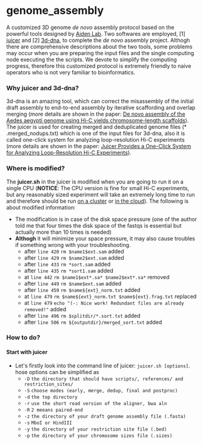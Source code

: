 # genome_assembly

A customized 3D genome *de novo* assembly protocol based on the powerful tools designed by [Aiden Lab](https://github.com/theaidenlab). Two softwares are employed, [1] [juicer](https://github.com/theaidenlab/juicer) and [2] [3d-dna](https://github.com/theaidenlab/3d-dna), to complete the *de novo* assembly project. Althogh there are comprehensive descriptions about the two tools, some problems may occur when you are preparing the input files and the single computing node executing the the scripts. We devote to simplify the computing progress, therefore this customized protocol is extremely friendly to naive operators who is not very familiar to bioinformatics.

### Why juicer and 3d-dna?
3d-dna is an amazing tool, which can correct the misassembly of the initial draft assembly to end-to-end assembly by iterative scaffording and overlap merging (more details are shown in the paper: [De novo assembly of the Aedes aegypti genome using Hi-C yields chromosome-length scaffolds](http://science.sciencemag.org/content/early/2017/03/22/science.aal3327.full)). The juicer is used for creating merged and deduplicated genome files (* .merged_nodups.txt) which is one of the input files for 3d-dna, also it is called one-click system for analyzing loop-resolution Hi-C experiments (more details are shown in the paper: [Juicer Provides a One-Click System for Analyzing Loop-Resolution Hi-C Experiments](http://www.cell.com/cell-systems/abstract/S2405-4712(16)30219-8)).

### Where is modified?
The **juicer.sh** in the juicer is modified when you are going to run it on a single CPU (**NOTICE**: The CPU version is fine for small Hi-C experiments, but any reasonably sized experiment will take an extremely long time to run and therefore should be run [on a cluster](https://github.com/theaidenlab/juicer/wiki/Running-Juicer-on-a-cluster) or [in the cloud](https://github.com/theaidenlab/juicer/wiki/Running-Juicer-on-Amazon-Web-Services)). The following is about modified information: 

* The modification is in case of the disk space pressure (one of the author told me that four times the disk space of the fastqs is essential but actually more than 10 times is needed)
* **Althogh** it will minimize your space pressure, it may also cause troubles if something wrong with your troubleshooting.
    - after ```line 420``` ```rm $name1$ext.sam``` added
    - after ```line 429``` ```rm $name2$ext.sam``` added
    - after ```line 433``` ```rm *sort.sam``` added
    - after ```line 435``` ```rm *sort1.sam``` added
    - at ```line 442``` ```rm $name1$ext*.sa* $name2$ext*.sa*``` removed
    - after ```line 449``` ```rm $name$ext.sam``` added
    - after ```line 459``` ```rm $name${ext}_norm.txt``` added
    - at ```line 479``` ```rm $name${ext}_norm.txt $name${ext}.frag.txt``` replaced
    - at ```line 479``` ```echo "(-: Nice work! Redundant files are already removed!"``` added
    - after ```line 496``` ```rm $splitdir/*.sort.txt``` added
    - after ```line 506``` ```rm ${outputdir}/merged_sort.txt``` added

### How to do?
#### Start with juicer
   * Let's firstly look into the command line of juicer: ```juicer.sh [options]```. hose options can be simplified as
        * ```-D``` ```the directory that should have scripts/, references/ and restriction_sites/```
        * ```-S``` ```choose modes (early, merge, dedup, final and postproc)```
        * ```-d``` ```the top directory```
        * ```-r``` ```use the short read version of the aligner, bwa aln```
        * ```-R``` ```2 meeans paired-end```
        * ```-z``` ```the directory of your draft genome assembly file (.fasta)```
        * ```-s``` ```MboI or HindIII```
        * ```-y``` ```the directory of your restriction site file (.bed)```
        * ```-p``` ```the directory of your chromosome sizes file (.sizes)```
